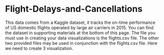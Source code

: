 # Flight-Delays-and-Cancellations
This data comes from a Kaggle dataset, it tracks the on-time performance of US domestic flights operated by large air carriers in 2015. You can find the dataset in supporting materials at the bottom of this page.  The file you must use in creating your data visualizations is the flights.csv file. The other two provided files may be used in conjunction with the flights.csv file. Here we need to create 3 visualization.
